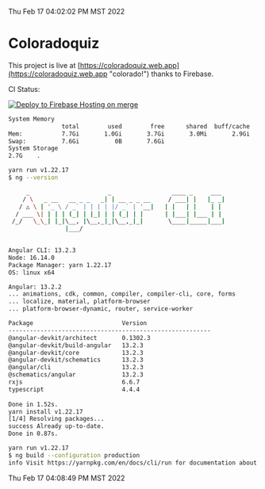 Thu Feb 17 04:02:02 PM MST 2022

# Coloradoquiz


This project is live at [https://coloradoquiz.web.app](https://coloradoquiz.web.app "colorado!") thanks to Firebase.

CI Status: 

[![Deploy to Firebase Hosting on merge](https://github.com/teamkushal/coloradoquiz/actions/workflows/firebase-hosting-merge.yml/badge.svg)](https://github.com/teamkushal/coloradoquiz/actions/workflows/firebase-hosting-merge.yml)

```bash
System Memory
               total        used        free      shared  buff/cache   available
Mem:           7.7Gi       1.0Gi       3.7Gi       3.0Mi       2.9Gi       6.3Gi
Swap:          7.6Gi          0B       7.6Gi
System Storage
2.7G	.
```
```bash
yarn run v1.22.17
$ ng --version

     _                      _                 ____ _     ___
    / \   _ __   __ _ _   _| | __ _ _ __     / ___| |   |_ _|
   / △ \ | '_ \ / _` | | | | |/ _` | '__|   | |   | |    | |
  / ___ \| | | | (_| | |_| | | (_| | |      | |___| |___ | |
 /_/   \_\_| |_|\__, |\__,_|_|\__,_|_|       \____|_____|___|
                |___/
    

Angular CLI: 13.2.3
Node: 16.14.0
Package Manager: yarn 1.22.17
OS: linux x64

Angular: 13.2.2
... animations, cdk, common, compiler, compiler-cli, core, forms
... localize, material, platform-browser
... platform-browser-dynamic, router, service-worker

Package                         Version
---------------------------------------------------------
@angular-devkit/architect       0.1302.3
@angular-devkit/build-angular   13.2.3
@angular-devkit/core            13.2.3
@angular-devkit/schematics      13.2.3
@angular/cli                    13.2.3
@schematics/angular             13.2.3
rxjs                            6.6.7
typescript                      4.4.4
    
Done in 1.52s.
yarn install v1.22.17
[1/4] Resolving packages...
success Already up-to-date.
Done in 0.87s.
```
```bash
yarn run v1.22.17
$ ng build --configuration production
info Visit https://yarnpkg.com/en/docs/cli/run for documentation about this command.
```
Thu Feb 17 04:08:49 PM MST 2022
